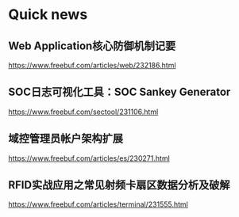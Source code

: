 # Quick news

## Web Application核心防御机制记要

https://www.freebuf.com/articles/web/232186.html

## SOC日志可视化工具：SOC Sankey Generator

https://www.freebuf.com/sectool/231106.html

## 域控管理员帐户架构扩展

https://www.freebuf.com/articles/es/230271.html

## RFID实战应用之常见射频卡扇区数据分析及破解

https://www.freebuf.com/articles/terminal/231555.html

